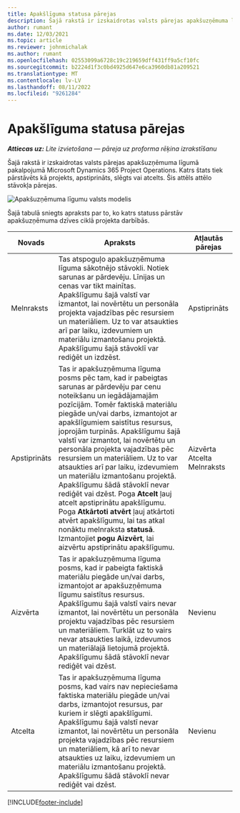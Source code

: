 ```yaml
---
title: Apakšlīguma statusa pārejas
description: Šajā rakstā ir izskaidrotas valsts pārejas apakšuzņēmuma līgumā korporācijā Microsoft Dynamics 365 Project Operations, kad apakšlīgums tiek izveidots, izpildīts un slēgts.
author: rumant
ms.date: 12/03/2021
ms.topic: article
ms.reviewer: johnmichalak
ms.author: rumant
ms.openlocfilehash: 02553099a6728c19c219659dff431ff9a5cf10fc
ms.sourcegitcommit: b2224d1f3c0bd4925d647e6ca3960db81a209521
ms.translationtype: MT
ms.contentlocale: lv-LV
ms.lasthandoff: 08/11/2022
ms.locfileid: "9261284"
---
```

# <a name="state-transitions-on-a-subcontract"></a>Apakšlīguma statusa pārejas 

_**Attiecas uz:** Lite izvietošana — pāreja uz proforma rēķina izrakstīšanu_

Šajā rakstā ir izskaidrotas valsts pārejas apakšuzņēmuma līgumā pakalpojumā Microsoft Dynamics 365 Project Operations. Katrs štats tiek pārstāvēts kā projekts, apstiprināts, slēgts vai atcelts. Šis attēls attēlo stāvokļa pārejas.

![Apakšuzņēmuma līgumu valsts modelis](../media/SubconStates.png)  

Šajā tabulā sniegts apraksts par to, ko katrs statuss pārstāv apakšuzņēmuma dzīves ciklā projekta darbībās.

| Novads | Apraksts | Atļautās pārejas |
| --- | --- | --- |
| Melnraksts | Tas atspoguļo apakšuzņēmuma līguma sākotnējo stāvokli. Notiek sarunas ar pārdevēju. Līnijas un cenas var tikt mainītas. Apakšlīgumu šajā valstī var izmantot, lai novērtētu un personāla projekta vajadzības pēc resursiem un materiāliem. Uz to var atsaukties arī par laiku, izdevumiem un materiālu izmantošanu projektā. Apakšlīgumu šajā stāvoklī var rediģēt un izdzēst. | Apstiprināts |
| Apstiprināts | Tas ir apakšuzņēmuma līguma posms pēc tam, kad ir pabeigtas sarunas ar pārdevēju par cenu noteikšanu un iegādājamajām pozīcijām. Tomēr faktiskā materiālu piegāde un/vai darbs, izmantojot ar apakšlīgumiem saistītus resursus, joprojām turpinās. Apakšlīgumu šajā valstī var izmantot, lai novērtētu un personāla projekta vajadzības pēc resursiem un materiāliem. Uz to var atsaukties arī par laiku, izdevumiem un materiālu izmantošanu projektā. Apakšlīgumu šādā stāvoklī nevar rediģēt vai dzēst. Poga **Atcelt** ļauj atcelt apstiprinātu apakšlīgumu. Poga **Atkārtoti atvērt** ļauj atkārtoti atvērt apakšlīgumu, lai tas atkal nonāktu melnraksta **statusā**. Izmantojiet **pogu Aizvērt**, lai aizvērtu apstiprinātu apakšlīgumu. | Aizvērta <br> Atcelta <br> Melnraksts |
| Aizvērta | Tas ir apakšuzņēmuma līguma posms, kad ir pabeigta faktiskā materiālu piegāde un/vai darbs, izmantojot ar apakšuzņēmuma līgumu saistītus resursus. Apakšlīgumu šajā valstī vairs nevar izmantot, lai novērtētu un personāla projektu vajadzības pēc resursiem un materiāliem. Turklāt uz to vairs nevar atsaukties laikā, izdevumos un materiālajā lietojumā projektā. Apakšlīgumu šādā stāvoklī nevar rediģēt vai dzēst. | Nevienu |
| Atcelta | Tas ir apakšuzņēmuma līguma posms, kad vairs nav nepieciešama faktiska materiālu piegāde un/vai darbs, izmantojot resursus, par kuriem ir slēgti apakšlīgumi. Apakšlīgumu šajā valstī nevar izmantot, lai novērtētu un personāla projekta vajadzības pēc resursiem un materiāliem, kā arī to nevar atsaukties uz laiku, izdevumiem un materiālu izmantošanu projektā. Apakšlīgumu šādā stāvoklī nevar rediģēt vai dzēst. | Nevienu |


[!INCLUDE[footer-include](../../includes/footer-banner.md)]
